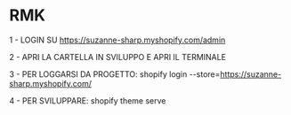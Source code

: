# RMK

1 - LOGIN SU https://suzanne-sharp.myshopify.com/admin

2 - APRI LA CARTELLA IN SVILUPPO E APRI IL TERMINALE

3 - PER LOGGARSI DA PROGETTO: shopify login --store=https://suzanne-sharp.myshopify.com/

4 - PER SVILUPPARE: shopify theme serve
